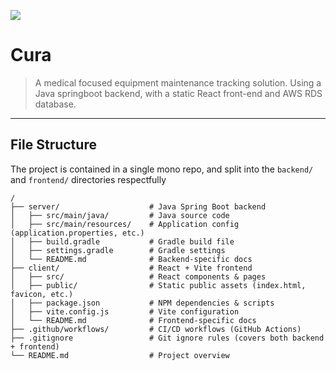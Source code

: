 ![](https://skillicons.dev/icons?i=java,gradle,spring,react,aws,cloudflare)

 # Cura
 > A medical focused equipment maintenance tracking solution. Using a Java springboot backend, with a static React front-end and AWS RDS database.

---

## File Structure

The project is contained in a single mono repo, and split into the `backend/` and `frontend/` directories respectfully

```plaintext
/
├── server/                    # Java Spring Boot backend
│   ├── src/main/java/         # Java source code
│   ├── src/main/resources/    # Application config (application.properties, etc.)
│   ├── build.gradle           # Gradle build file
│   ├── settings.gradle        # Gradle settings
│   └── README.md              # Backend-specific docs
├── client/                    # React + Vite frontend
│   ├── src/                   # React components & pages
│   ├── public/                # Static public assets (index.html, favicon, etc.)
│   ├── package.json           # NPM dependencies & scripts
│   ├── vite.config.js         # Vite configuration
│   └── README.md              # Frontend-specific docs
├── .github/workflows/         # CI/CD workflows (GitHub Actions)
├── .gitignore                 # Git ignore rules (covers both backend + frontend)
└── README.md                  # Project overview
```
